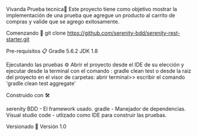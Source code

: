 Vivanda Prueba tecnica🔩
Este proyecto tiene como objetivo mostrar la implementación de una prueba
que agregue un producto  al carrito de compras y valide que se agrego exitosamente.

Comenzando 🚀
git clone https://github.com/serenity-bdd/serenity-rest-starter.git


Pre-requisitos 📋
Gradle 5.6.2
JDK 1.8

Ejecutando las pruebas ⚙️
Abrir el proyecto desde el IDE de su elección y ejecutar desde la terminal con el comando :
gradle clean test 
o desde la raiz del proyecto en el visor de carpetas:
abrir terminal>> escribir el comando 'gradle clean test aggregate'


Construido con 🛠️

serenity BDD - El framework  usado.
gradle - Manejador de dependencias.
Visual studio code - utlizado como IDE para construir las pruebas.



Versionado 📌
Versión 1.0

